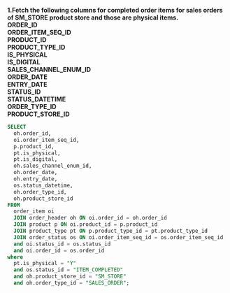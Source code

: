 **1.Fetch the following columns for completed order items for sales orders of SM_STORE product store and those are physical items.<br>
ORDER_ID<br>
ORDER_ITEM_SEQ_ID<br>
PRODUCT_ID<br>
PRODUCT_TYPE_ID<br>
IS_PHYSICAL<br>
IS_DIGITAL<br>
SALES_CHANNEL_ENUM_ID<br>
ORDER_DATE<br>
ENTRY_DATE<br>
STATUS_ID<br>
STATUS_DATETIME<br>
ORDER_TYPE_ID<br>
PRODUCT_STORE_ID** 

```sql
SELECT 
  oh.order_id, 
  oi.order_item_seq_id, 
  p.product_id, 
  pt.is_physical, 
  pt.is_digital, 
  oh.sales_channel_enum_id, 
  oh.order_date, 
  oh.entry_date, 
  os.status_datetime, 
  oh.order_type_id, 
  oh.product_store_id 
FROM 
  order_item oi 
  JOIN order_header oh ON oi.order_id = oh.order_id 
  JOIN product p ON oi.product_id = p.product_id 
  JOIN product_type pt ON p.product_type_id = pt.product_type_id 
  JOIN order_status os ON oi.order_item_seq_id = os.order_item_seq_id 
  and oi.status_id = os.status_id 
  and oi.order_id = os.order_id 
where 
  pt.is_physical = "Y" 
  and os.status_id = "ITEM_COMPLETED" 
  and oh.product_store_id = "SM_STORE" 
  and oh.order_type_id = "SALES_ORDER";

```
